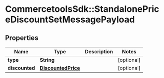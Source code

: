 # CommercetoolsSdk::StandalonePriceDiscountSetMessagePayload

## Properties
Name | Type | Description | Notes
------------ | ------------- | ------------- | -------------
**type** | **String** |  | [optional] 
**discounted** | [**DiscountedPrice**](DiscountedPrice.md) |  | [optional] 

